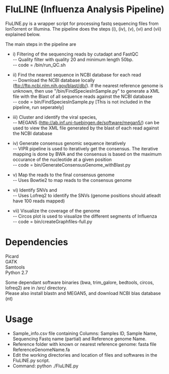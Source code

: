 # FluLINE (Influenza Analysis Pipeline)

FluLINE.py is a wrapper script for processing fastq sequencing files from IonTorrent or Illumina. The pipeline does the steps (i), (iv), (v), (vi) and (vii) explained below.  

The main steps in the pipeline are 
- i) Filtering of the sequencing reads by cutadapt and FastQC  
  -- Quality filter with quality 20 and minimum length 50bp.  
  -- code = /bin/run_QC.sh  

- ii) Find the nearest sequence in NCBI database for each read  
 -- Download the NCBI database locally (ftp://ftp.ncbi.nlm.nih.gov/blast/db/). If the nearest reference genome is unknown, then use "/bin/FindSpeciesInSample.py" to generate a XML file with the Blast of all sequence reads against the NCBI database  
 -- code = bin/FindSpeciesInSample.py [This is not included in the pipeline, run seperately]  
 
- iii) Cluster and identify the viral species,  
 -- MEGAN5 (http://ab.inf.uni-tuebingen.de/software/megan5/) can be used to view the XML file generated by the blast of each read against the NCBI database  

- iv) Generate consensus genomic sequence iteratively  
 -- VIPR pipeline is used to iteratively get the consensus. The iterative mapping is done by BWA and the consensus is based on the maximum occurance of the nucleotide at a given position  
 -- code = bin/GenerateConsensusGenome_withBlast.py  
 
- v) Map the reads to the final consensus genome  
  -- Uses Bowtie2 to map reads to the consensus genome  
  
- vi) Identify SNVs and  
  -- Uses Lofreq2 to identify the SNVs (genome positions should atleadt have 100 reads mapped)  
  
- vii) Visualize the coverage of the genome   
  -- Circos plot is used to visualize the different segments of Influenza  
  -- code = bin/createGraphfiles-full.py  

# Dependencies
Picard  
GATK  
Samtools  
Python 2.7  

Some dependant software binaries (bwa, trim_galore, bedtools, circos, lofreq2) are in /src/ directory.  
Please also install blastn and MEGAN5, and download NCBI blas database (nt)


# Usage
- Sample_info.csv file containing Columns: Samples ID, Sample Name, Sequencing Fastq name (partial) and Reference genome Name.
- Reference folder with known or nearest reference genome: fasta file ReferenceGenomeName.fa
- Edit the working directories and location of files and softwares in the FluLINE.py script. 
- Command: python ./FluLINE.py




